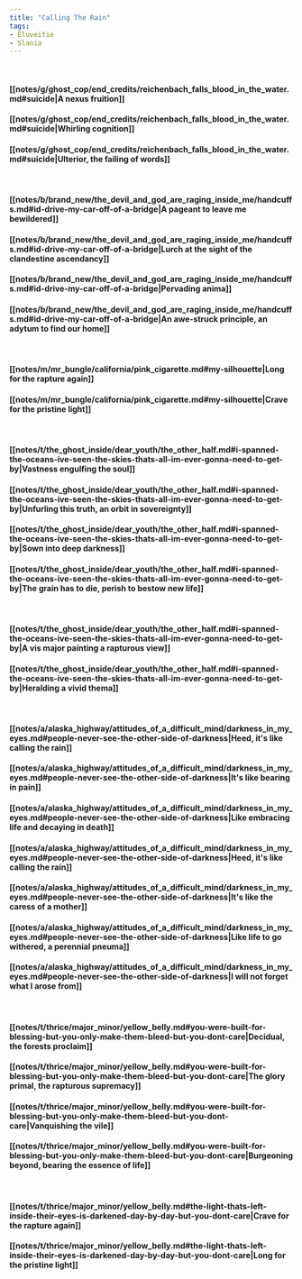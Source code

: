 ```yaml
---
title: "Calling The Rain"
tags:
- Eluveitie
- Slania
---
```

&nbsp;
#### [[notes/g/ghost_cop/end_credits/reichenbach_falls_blood_in_the_water.md#suicide|A nexus fruition]]
#### [[notes/g/ghost_cop/end_credits/reichenbach_falls_blood_in_the_water.md#suicide|Whirling cognition]]
#### [[notes/g/ghost_cop/end_credits/reichenbach_falls_blood_in_the_water.md#suicide|Ulterior, the failing of words]]
&nbsp;
#### [[notes/b/brand_new/the_devil_and_god_are_raging_inside_me/handcuffs.md#id-drive-my-car-off-of-a-bridge|A pageant to leave me bewildered]]
#### [[notes/b/brand_new/the_devil_and_god_are_raging_inside_me/handcuffs.md#id-drive-my-car-off-of-a-bridge|Lurch at the sight of the clandestine ascendancy]]
#### [[notes/b/brand_new/the_devil_and_god_are_raging_inside_me/handcuffs.md#id-drive-my-car-off-of-a-bridge|Pervading anima]]
#### [[notes/b/brand_new/the_devil_and_god_are_raging_inside_me/handcuffs.md#id-drive-my-car-off-of-a-bridge|An awe-struck principle, an adytum to find our home]]
&nbsp;
#### [[notes/m/mr_bungle/california/pink_cigarette.md#my-silhouette|Long for the rapture again]]
#### [[notes/m/mr_bungle/california/pink_cigarette.md#my-silhouette|Crave for the pristine light]]
&nbsp;
#### [[notes/t/the_ghost_inside/dear_youth/the_other_half.md#i-spanned-the-oceans-ive-seen-the-skies-thats-all-im-ever-gonna-need-to-get-by|Vastness engulfing the soul]]
#### [[notes/t/the_ghost_inside/dear_youth/the_other_half.md#i-spanned-the-oceans-ive-seen-the-skies-thats-all-im-ever-gonna-need-to-get-by|Unfurling this truth, an orbit in sovereignty]]
#### [[notes/t/the_ghost_inside/dear_youth/the_other_half.md#i-spanned-the-oceans-ive-seen-the-skies-thats-all-im-ever-gonna-need-to-get-by|Sown into deep darkness]]
#### [[notes/t/the_ghost_inside/dear_youth/the_other_half.md#i-spanned-the-oceans-ive-seen-the-skies-thats-all-im-ever-gonna-need-to-get-by|The grain has to die, perish to bestow new life]]
&nbsp;
#### [[notes/t/the_ghost_inside/dear_youth/the_other_half.md#i-spanned-the-oceans-ive-seen-the-skies-thats-all-im-ever-gonna-need-to-get-by|A vis major painting a rapturous view]]
#### [[notes/t/the_ghost_inside/dear_youth/the_other_half.md#i-spanned-the-oceans-ive-seen-the-skies-thats-all-im-ever-gonna-need-to-get-by|Heralding a vivid thema]]
&nbsp;
#### [[notes/a/alaska_highway/attitudes_of_a_difficult_mind/darkness_in_my_eyes.md#people-never-see-the-other-side-of-darkness|Heed, it's like calling the rain]]
#### [[notes/a/alaska_highway/attitudes_of_a_difficult_mind/darkness_in_my_eyes.md#people-never-see-the-other-side-of-darkness|It's like bearing in pain]]
#### [[notes/a/alaska_highway/attitudes_of_a_difficult_mind/darkness_in_my_eyes.md#people-never-see-the-other-side-of-darkness|Like embracing life and decaying in death]]
#### [[notes/a/alaska_highway/attitudes_of_a_difficult_mind/darkness_in_my_eyes.md#people-never-see-the-other-side-of-darkness|Heed, it's like calling the rain]]
#### [[notes/a/alaska_highway/attitudes_of_a_difficult_mind/darkness_in_my_eyes.md#people-never-see-the-other-side-of-darkness|It's like the caress of a mother]]
#### [[notes/a/alaska_highway/attitudes_of_a_difficult_mind/darkness_in_my_eyes.md#people-never-see-the-other-side-of-darkness|Like life to go withered, a perennial pneuma]]
#### [[notes/a/alaska_highway/attitudes_of_a_difficult_mind/darkness_in_my_eyes.md#people-never-see-the-other-side-of-darkness|I will not forget what I arose from]]
&nbsp;
#### [[notes/t/thrice/major_minor/yellow_belly.md#you-were-built-for-blessing-but-you-only-make-them-bleed-but-you-dont-care|Decidual, the forests proclaim]]
#### [[notes/t/thrice/major_minor/yellow_belly.md#you-were-built-for-blessing-but-you-only-make-them-bleed-but-you-dont-care|The glory primal, the rapturous supremacy]]
#### [[notes/t/thrice/major_minor/yellow_belly.md#you-were-built-for-blessing-but-you-only-make-them-bleed-but-you-dont-care|Vanquishing the vile]]
#### [[notes/t/thrice/major_minor/yellow_belly.md#you-were-built-for-blessing-but-you-only-make-them-bleed-but-you-dont-care|Burgeoning beyond, bearing the essence of life]]
&nbsp;
#### [[notes/t/thrice/major_minor/yellow_belly.md#the-light-thats-left-inside-their-eyes-is-darkened-day-by-day-but-you-dont-care|Crave for the rapture again]]
#### [[notes/t/thrice/major_minor/yellow_belly.md#the-light-thats-left-inside-their-eyes-is-darkened-day-by-day-but-you-dont-care|Long for the pristine light]]

